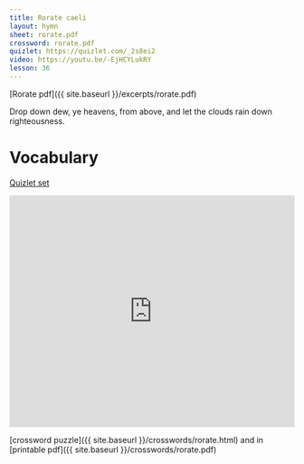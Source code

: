 ```yaml
---
title: Rorate caeli
layout: hymn
sheet: rorate.pdf
crossword: rorate.pdf
quizlet: https://quizlet.com/_2s8ei2
video: https://youtu.be/-EjHCYLukRY
lesson: 36
---
```



[Rorate pdf]({{ site.baseurl }}/excerpts/rorate.pdf)

Drop down dew, ye heavens, from above, and let the clouds rain down righteousness.


# Vocabulary

[Quizlet set](https://quizlet.com/_2s8ei2)

<iframe src="https://quizlet.com/168353642/flashcards/embed" height="410" width="100%" style="border:0"></iframe>

[crossword puzzle]({{ site.baseurl }}/crosswords/rorate.html) and in [printable pdf]({{ site.baseurl }}/crosswords/rorate.pdf)

